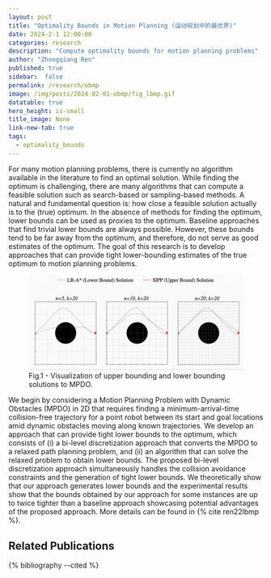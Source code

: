 ```yaml
---
layout: post
title: "Optimality Bounds in Motion Planning (运动规划中的最优界)"
date: 2024-2-1 12:00:00
categories: research
description: "Compute optimality bounds for motion planning problems"
author: "Zhongqiang Ren"
published: true
sidebar:  false
permalink: /research/obmp
image: /img/posts/2024-02-01-obmp/fig_lbmp.gif
datatable: true
hero_height: is-small
title_image: None
link-new-tab: true
tags:
  - optimality_bounds
---
```


For many motion planning problems, there is currently no algorithm available in the literature to find an optimal solution. While finding the optimum is challenging, there are many algorithms that can compute a feasible solution such as search-based or sampling-based methods. 
A natural and fundamental question is: how close a feasible solution actually is to the (true) optimum. In the absence of methods for finding the optimum, lower bounds can be used as proxies to the optimum. Baseline approaches that find trivial lower bounds are always possible. However, these bounds tend to be far away from the optimum, and therefore, do not serve as good estimates of the optimum. The goal of this research is to develop approaches that can provide tight lower-bounding estimates of the true optimum to motion planning problems.

<figure>
 <img src="/img/posts/2024-02-01-obmp/fig_lbmp_vis3.gif" alt="image" />
  <figcaption>Fig.1 - Visualization of upper bounding and lower bounding solutions to MPDO.</figcaption>
</figure>

We begin by considering a Motion Planning Problem with Dynamic Obstacles (MPDO) in 2D that requires finding a minimum-arrival-time collision-free trajectory for a point robot between its start and goal locations amid dynamic obstacles moving along known trajectories. We develop an approach that can provide tight lower bounds to the optimum, which consists of (i) a bi-level discretization approach that converts the MPDO to a relaxed path planning problem, and (ii) an algorithm that can solve the relaxed problem to obtain lower bounds. The proposed bi-level discretization approach simultaneously handles the collision avoidance constraints and the generation of tight lower bounds. We theoretically show that our approach generates lower bounds and the experimental results show that the bounds obtained by our approach for some instances are up to twice tighter than a baseline approach showcasing potential advantages of the proposed approach. More details can be found in {% cite ren22lbmp %}.


## Related Publications

{% bibliography --cited %}

